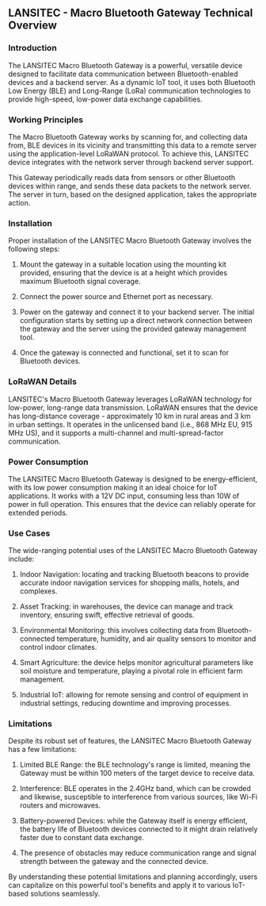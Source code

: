 ## LANSITEC - Macro Bluetooth Gateway Technical Overview

### Introduction
The LANSITEC Macro Bluetooth Gateway is a powerful, versatile device designed to facilitate data communication between Bluetooth-enabled devices and a backend server. As a dynamic IoT tool, it uses both Bluetooth Low Energy (BLE) and Long-Range (LoRa) communication technologies to provide high-speed, low-power data exchange capabilities.

### Working Principles

The Macro Bluetooth Gateway works by scanning for, and collecting data from, BLE devices in its vicinity and transmitting this data to a remote server using the application-level LoRaWAN protocol. To achieve this, LANSITEC device integrates with the network server through backend server support.

This Gateway periodically reads data from sensors or other Bluetooth devices within range, and sends these data packets to the network server. The server in turn, based on the designed application, takes the appropriate action.

### Installation

Proper installation of the LANSITEC Macro Bluetooth Gateway involves the following steps:

1. Mount the gateway in a suitable location using the mounting kit provided, ensuring that the device is at a height which provides maximum Bluetooth signal coverage.

2. Connect the power source and Ethernet port as necessary.

3. Power on the gateway and connect it to your backend server. The initial configuration starts by setting up a direct network connection between the gateway and the server using the provided gateway management tool.

4. Once the gateway is connected and functional, set it to scan for Bluetooth devices.

### LoRaWAN Details

LANSITEC's Macro Bluetooth Gateway leverages LoRaWAN technology for low-power, long-range data transmission. LoRaWAN ensures that the device has long-distance coverage - approximately 10 km in rural areas and 3 km in urban settings. It operates in the unlicensed band (i.e., 868 MHz EU, 915 MHz US), and it supports a multi-channel and multi-spread-factor communication.

### Power Consumption

The LANSITEC Macro Bluetooth Gateway is designed to be energy-efficient, with its low power consumption making it an ideal choice for IoT applications. It works with a 12V DC input, consuming less than 10W of power in full operation. This ensures that the device can reliably operate for extended periods.

### Use Cases

The wide-ranging potential uses of the LANSITEC Macro Bluetooth Gateway include:

1. Indoor Navigation: locating and tracking Bluetooth beacons to provide accurate indoor navigation services for shopping malls, hotels, and complexes.

2. Asset Tracking: in warehouses, the device can manage and track inventory, ensuring swift, effective retrieval of goods.

3. Environmental Monitoring: this involves collecting data from Bluetooth-connected temperature, humidity, and air quality sensors to monitor and control indoor climates.

4. Smart Agriculture: the device helps monitor agricultural parameters like soil moisture and temperature, playing a pivotal role in efficient farm management.

5. Industrial IoT: allowing for remote sensing and control of equipment in industrial settings, reducing downtime and improving processes.

### Limitations

Despite its robust set of features, the LANSITEC Macro Bluetooth Gateway has a few limitations:

1. Limited BLE Range: the BLE technology's range is limited, meaning the Gateway must be within 100 meters of the target device to receive data.

2. Interference: BLE operates in the 2.4GHz band, which can be crowded and likewise, susceptible to interference from various sources, like Wi-Fi routers and microwaves.

3. Battery-powered Devices: while the Gateway itself is energy efficient, the battery life of Bluetooth devices connected to it might drain relatively faster due to constant data exchange.

4. The presence of obstacles may reduce communication range and signal strength between the gateway and the connected device.

By understanding these potential limitations and planning accordingly, users can capitalize on this powerful tool's benefits and apply it to various IoT-based solutions seamlessly.